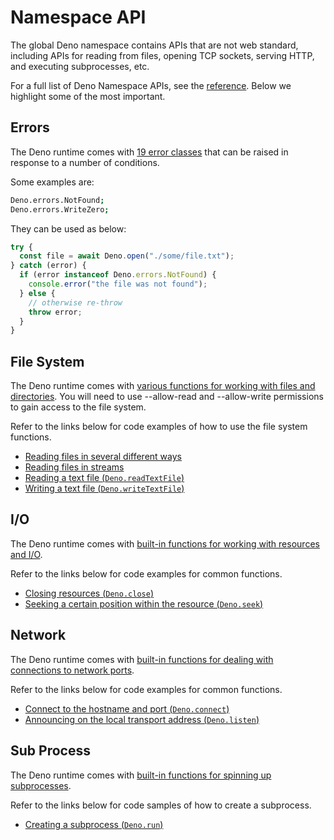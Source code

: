 # Namespace API

The global Deno namespace contains APIs that are not web standard, including
APIs for reading from files, opening TCP sockets, serving HTTP, and executing
subprocesses, etc.

For a full list of Deno Namespace APIs, see the
[reference](https://deno.land/api@v1.26.0?s=Deno). Below we highlight some of
the most important.

## Errors

The Deno runtime comes with
[19 error classes](https://deno.land/api@v1.26.0#Errors) that can be raised in
response to a number of conditions.

Some examples are:

```sh
Deno.errors.NotFound;
Deno.errors.WriteZero;
```

They can be used as below:

```ts
try {
  const file = await Deno.open("./some/file.txt");
} catch (error) {
  if (error instanceof Deno.errors.NotFound) {
    console.error("the file was not found");
  } else {
    // otherwise re-throw
    throw error;
  }
}
```

## File System

The Deno runtime comes with
[various functions for working with files and directories](https://deno.land/api@v1.26.0#File_System).
You will need to use --allow-read and --allow-write permissions to gain access
to the file system.

Refer to the links below for code examples of how to use the file system
functions.

- [Reading files in several different ways](https://examples.deno.land/reading-files)
- [Reading files in streams](https://deno.land/manual@v1.26.0/examples/file_server)
- [Reading a text file (`Deno.readTextFile`)](https://deno.land/manual@v1.26.0/examples/read_write_files#reading-a-text-file)
- [Writing a text file (`Deno.writeTextFile`)](https://deno.land/manual@v1.26.0/examples/read_write_files#writing-a-text-file)

## I/O

The Deno runtime comes with
[built-in functions for working with resources and I/O](https://deno.land/api@v1.26.0#I/O).

Refer to the links below for code examples for common functions.

- [Closing resources (`Deno.close`)](https://doc.deno.land/deno/stable/~/Deno.close)
- [Seeking a certain position within the resource (`Deno.seek`)](https://doc.deno.land/deno/stable/~/Deno.seek)

## Network

The Deno runtime comes with
[built-in functions for dealing with connections to network ports](https://deno.land/api@v1.26.0#Network).

Refer to the links below for code examples for common functions.

- [Connect to the hostname and port (`Deno.connect`)](https://doc.deno.land/deno/stable/~/Deno.connect)
- [Announcing on the local transport address (`Deno.listen`)](https://doc.deno.land/deno/stable/~/Deno.listen)

## Sub Process

The Deno runtime comes with
[built-in functions for spinning up subprocesses](https://deno.land/api@v1.26.0#Sub_Process).

Refer to the links below for code samples of how to create a subprocess.

- [Creating a subprocess (`Deno.run`)](https://deno.land/manual@v1.26.0/examples/subprocess)
